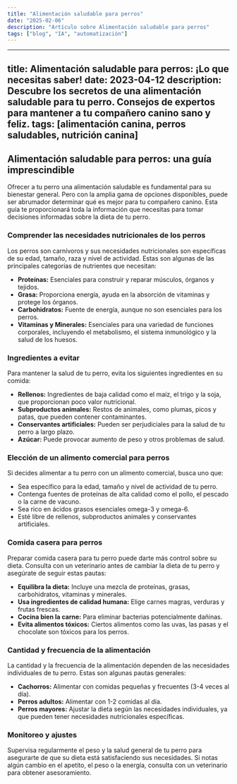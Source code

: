 ```yaml
---
title: "Alimentación saludable para perros"
date: "2025-02-06"
description: "Artículo sobre Alimentación saludable para perros"
tags: ["blog", "IA", "automatización"]
---
```


---
title: Alimentación saludable para perros: ¡Lo que necesitas saber!
date: 2023-04-12
description: Descubre los secretos de una alimentación saludable para tu perro. Consejos de expertos para mantener a tu compañero canino sano y feliz.
tags: [alimentación canina, perros saludables, nutrición canina]
---

## Alimentación saludable para perros: una guía imprescindible

Ofrecer a tu perro una alimentación saludable es fundamental para su bienestar general. Pero con la amplia gama de opciones disponibles, puede ser abrumador determinar qué es mejor para tu compañero canino. Esta guía te proporcionará toda la información que necesitas para tomar decisiones informadas sobre la dieta de tu perro.

### Comprender las necesidades nutricionales de los perros

Los perros son carnívoros y sus necesidades nutricionales son específicas de su edad, tamaño, raza y nivel de actividad. Estas son algunas de las principales categorías de nutrientes que necesitan:

- **Proteínas:** Esenciales para construir y reparar músculos, órganos y tejidos.
- **Grasa:** Proporciona energía, ayuda en la absorción de vitaminas y protege los órganos.
- **Carbohidratos:** Fuente de energía, aunque no son esenciales para los perros.
- **Vitaminas y Minerales:** Esenciales para una variedad de funciones corporales, incluyendo el metabolismo, el sistema inmunológico y la salud de los huesos.

### Ingredientes a evitar

Para mantener la salud de tu perro, evita los siguientes ingredientes en su comida:

- **Rellenos:** Ingredientes de baja calidad como el maíz, el trigo y la soja, que proporcionan poco valor nutricional.
- **Subproductos animales:** Restos de animales, como plumas, picos y patas, que pueden contener contaminantes.
- **Conservantes artificiales:** Pueden ser perjudiciales para la salud de tu perro a largo plazo.
- **Azúcar:** Puede provocar aumento de peso y otros problemas de salud.

### Elección de un alimento comercial para perros

Si decides alimentar a tu perro con un alimento comercial, busca uno que:

- Sea específico para la edad, tamaño y nivel de actividad de tu perro.
- Contenga fuentes de proteínas de alta calidad como el pollo, el pescado o la carne de vacuno.
- Sea rico en ácidos grasos esenciales omega-3 y omega-6.
- Esté libre de rellenos, subproductos animales y conservantes artificiales.

### Comida casera para perros

Preparar comida casera para tu perro puede darte más control sobre su dieta. Consulta con un veterinario antes de cambiar la dieta de tu perro y asegúrate de seguir estas pautas:

- **Equilibra la dieta:** Incluye una mezcla de proteínas, grasas, carbohidratos, vitaminas y minerales.
- **Usa ingredientes de calidad humana:** Elige carnes magras, verduras y frutas frescas.
- **Cocina bien la carne:** Para eliminar bacterias potencialmente dañinas.
- **Evita alimentos tóxicos:** Ciertos alimentos como las uvas, las pasas y el chocolate son tóxicos para los perros.

### Cantidad y frecuencia de la alimentación

La cantidad y la frecuencia de la alimentación dependen de las necesidades individuales de tu perro. Estas son algunas pautas generales:

- **Cachorros:** Alimentar con comidas pequeñas y frecuentes (3-4 veces al día).
- **Perros adultos:** Alimentar con 1-2 comidas al día.
- **Perros mayores:** Ajustar la dieta según las necesidades individuales, ya que pueden tener necesidades nutricionales específicas.

### Monitoreo y ajustes

Supervisa regularmente el peso y la salud general de tu perro para asegurarte de que su dieta está satisfaciendo sus necesidades. Si notas algún cambio en el apetito, el peso o la energía, consulta con un veterinario para obtener asesoramiento.